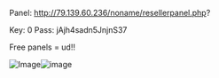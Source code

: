 Panel: http://79.139.60.236/noname/resellerpanel.php?

Key: 0
Pass: jAjh4sadn5JnjnS37


Free panels = ud!!

<img src="https://media.discordapp.net/attachments/946996899477614592/947367685287735307/unknown.png" alt="Image"/>![image](https://user-images.githubusercontent.com/77218162/155869792-d288919a-fdf8-471f-9690-b1a96a2dbfca.png)

